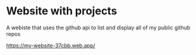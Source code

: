 # Website with projects

A webiste that uses the github api to list and display all of my public github repos

https://my-website-37cbb.web.app/
